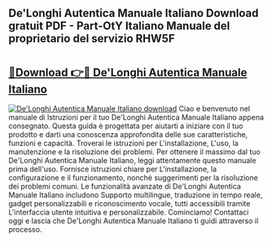 ## De'Longhi Autentica Manuale Italiano Download gratuit PDF - Part-OtY Italiano Manuale del proprietario del servizio RHW5F

# <h2><a href="http://dfdd6wg.blite.top/?on=De%27Longhi+Autentica+Manuale+Italiano">🔗Download 👉🔴 De'Longhi Autentica Manuale Italiano</a></h2>

[![De'Longhi Autentica Manuale Italiano download](https://i.imgur.com/lujVjoI.png)](http://dfdd6wg.blite.top/?on=De%27Longhi+Autentica+Manuale+Italiano)
Ciao e benvenuto nel manuale di Istruzioni per il tuo De'Longhi Autentica Manuale Italiano appena consegnato. Questa guida è progettata per aiutarti a iniziare con il tuo prodotto e darti una conoscenza approfondita delle sue caratteristiche, funzioni e capacità. Troverai le istruzioni per L'installazione, L'uso, la manutenzione e la risoluzione dei problemi. Per ottenere il massimo dal tuo De'Longhi Autentica Manuale Italiano, leggi attentamente questo manuale prima dell'uso. Fornisce istruzioni chiare per L'installazione, la configurazione e il funzionamento, nonché suggerimenti per la risoluzione dei problemi comuni. Le funzionalità avanzate di De'Longhi Autentica Manuale Italiano includono Supporto multilingue, traduzione in tempo reale, gadget personalizzabili e riconoscimento vocale, tutti accessibili tramite L'interfaccia utente intuitiva e personalizzabile. Cominciamo! Contattaci oggi e lascia che De'Longhi Autentica Manuale Italiano ti guidi attraverso il processo.
